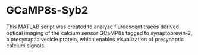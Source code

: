 # GCaMP8s-Syb2
This MATLAB script was created to analyze fluroescent traces derived optical imaging of the calcium sensor GCaMP8s tagged to synaptobrevin-2, a presynaptic vesicle protein, which enables visualization of presynaptic calcium signals. 
